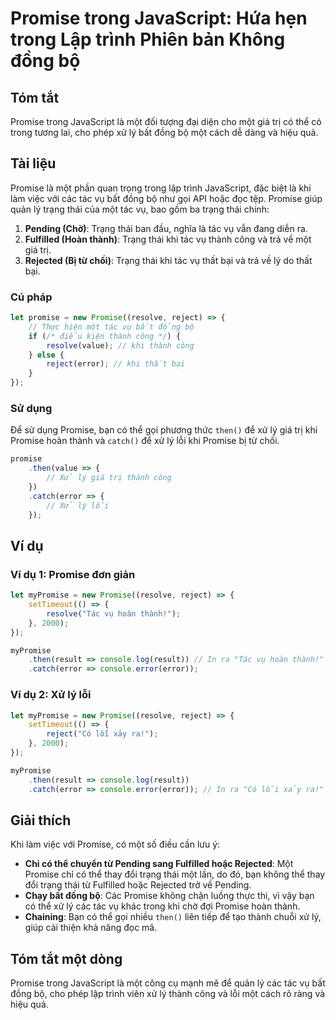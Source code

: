 <!--
Meta Description: # Promise trong JavaScript: Hứa hẹn trong Lập trình Phiên bản Không đồng bộ ## Tóm tắt Promise trong JavaScript là một đối tượng đại diện cho một giá ...
Meta Keywords: promise, một, thành, tác, khi
-->

# Promise trong JavaScript: Hứa hẹn trong Lập trình Phiên bản Không đồng bộ

## Tóm tắt
Promise trong JavaScript là một đối tượng đại diện cho một giá trị có thể có trong tương lai, cho phép xử lý bất đồng bộ một cách dễ dàng và hiệu quả.

## Tài liệu
Promise là một phần quan trọng trong lập trình JavaScript, đặc biệt là khi làm việc với các tác vụ bất đồng bộ như gọi API hoặc đọc tệp. Promise giúp quản lý trạng thái của một tác vụ, bao gồm ba trạng thái chính:

1. **Pending (Chờ)**: Trạng thái ban đầu, nghĩa là tác vụ vẫn đang diễn ra.
2. **Fulfilled (Hoàn thành)**: Trạng thái khi tác vụ thành công và trả về một giá trị.
3. **Rejected (Bị từ chối)**: Trạng thái khi tác vụ thất bại và trả về lý do thất bại.

### Cú pháp
```javascript
let promise = new Promise((resolve, reject) => {
    // Thực hiện một tác vụ bất đồng bộ
    if (/* điều kiện thành công */) {
        resolve(value); // khi thành công
    } else {
        reject(error); // khi thất bại
    }
});
```

### Sử dụng
Để sử dụng Promise, bạn có thể gọi phương thức `then()` để xử lý giá trị khi Promise hoàn thành và `catch()` để xử lý lỗi khi Promise bị từ chối.

```javascript
promise
    .then(value => {
        // Xử lý giá trị thành công
    })
    .catch(error => {
        // Xử lý lỗi
    });
```

## Ví dụ
### Ví dụ 1: Promise đơn giản
```javascript
let myPromise = new Promise((resolve, reject) => {
    setTimeout(() => {
        resolve("Tác vụ hoàn thành!");
    }, 2000);
});

myPromise
    .then(result => console.log(result)) // In ra "Tác vụ hoàn thành!" sau 2 giây
    .catch(error => console.error(error));
```

### Ví dụ 2: Xử lý lỗi
```javascript
let myPromise = new Promise((resolve, reject) => {
    setTimeout(() => {
        reject("Có lỗi xảy ra!");
    }, 2000);
});

myPromise
    .then(result => console.log(result))
    .catch(error => console.error(error)); // In ra "Có lỗi xảy ra!" sau 2 giây
```

## Giải thích
Khi làm việc với Promise, có một số điều cần lưu ý:

- **Chỉ có thể chuyển từ Pending sang Fulfilled hoặc Rejected**: Một Promise chỉ có thể thay đổi trạng thái một lần, do đó, bạn không thể thay đổi trạng thái từ Fulfilled hoặc Rejected trở về Pending.
- **Chạy bất đồng bộ**: Các Promise không chặn luồng thực thi, vì vậy bạn có thể xử lý các tác vụ khác trong khi chờ đợi Promise hoàn thành.
- **Chaining**: Bạn có thể gọi nhiều `then()` liên tiếp để tạo thành chuỗi xử lý, giúp cải thiện khả năng đọc mã.

## Tóm tắt một dòng
Promise trong JavaScript là một công cụ mạnh mẽ để quản lý các tác vụ bất đồng bộ, cho phép lập trình viên xử lý thành công và lỗi một cách rõ ràng và hiệu quả.